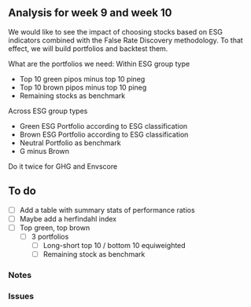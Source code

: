 ## Analysis for week 9 and week 10
We would like to see the impact of choosing stocks based on ESG indicators combined with the False Rate Discovery methodology.
To that effect, we will build portfolios and backtest them.

What are the portfolios we need:
Within ESG group type
* Top 10 green pipos minus top 10 pineg
* Top 10 brown pipos minus top 10 pineg
* Remaining stocks as benchmark

Across ESG group types
* Green ESG Portfolio according to ESG classification
* Brown ESG Portfolio according to ESG classification
* Neutral Portfolio as benchmark
* G minus Brown

Do it twice for GHG and Envscore

## To do
- [ ] Add a table with summary stats of performance ratios
- [ ] Maybe add a herfindahl index
- [ ] Top green, top brown
	- [ ] 3 portfolios
		- [ ] Long-short top 10 / bottom 10 equiweighted
		- [ ] Remaining stock as benchmark

### Notes

### Issues